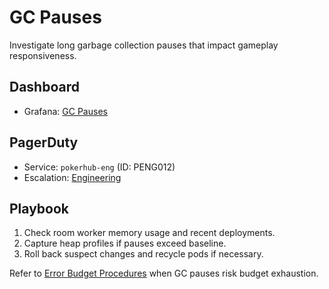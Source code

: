 # GC Pauses

Investigate long garbage collection pauses that impact gameplay responsiveness.

## Dashboard
- Grafana: [GC Pauses](../../infra/observability/gc-pauses-dashboard.json)

## PagerDuty
- Service: `pokerhub-eng` (ID: PENG012) <!-- Update ID if PagerDuty service changes -->
- Escalation: [Engineering](https://pokerhub.pagerduty.com/escalation_policies/PDEF456)

## Playbook
1. Check room worker memory usage and recent deployments.
2. Capture heap profiles if pauses exceed baseline.
3. Roll back suspect changes and recycle pods if necessary.

Refer to [Error Budget Procedures](../error-budget-procedures.md) when GC pauses risk budget exhaustion.
